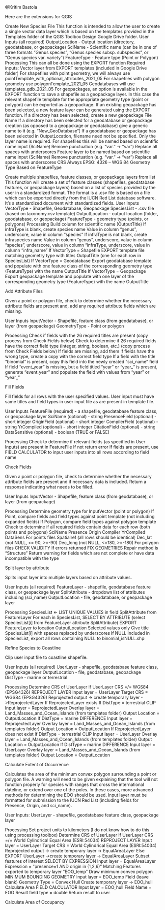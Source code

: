 @Kritim Bastola

Here are the extensions for QGIS

Create New Species File
This function is intended to allow the user to create a single vector data layer which is based on the templates provided in the Templates folder of the QGIS Toolbox Design Google Drive folder.
 User Inputs (all required)
OutputLocation - Output location (directory, geodatabase, or geopackage)
SciName - Scientific name (can be in one of three formats “Genus species”, “Genus species subsp. subspecies”, or “Genus species var. variety”)
FeatureType - Feature type (Point or Polygon)
Processing
This can all be done using the EXPORT function
Required inputs:
Vector layer from EXPORT templates (included in Google Drive folder)
For shapefiles with point geometry, we will always use pointTemplate_with_optional_attributes_2021_05
For shapefiles with polygon geometry use polygonTemplate_2021_05
Geodatabases will use templates_gdb_2021_05
For geopackages, an option is available in the EXPORT function to save a shapefile as a geopackage layer. In this case the relevant shapefile template for the appropriate geometry type (point or polygon) can be exported as a geopackage. If an existing geopackage has been selected, a new feature layer can be generated using the EXPORT function. If a directory has been selected, create a new geopackage
File Name
If a directory has been selected for a geodatabase or geopackage creation (as opposed to a geopackage or geodatabase) give a generic name to it (e.g. “New_GeoDatabase”)
If a geodatabase or geopackage has been selected in OutputLocation, filename need not be specified. Only the layer name is required.
For shapefiles this will be named based on scientific name input (SciName)
Remove punctuation (e.g. “var.” -> “var”)
Replace all spaces with underscores
Feature layer to be named based on scientific name input (SciName)
Remove punctuation (e.g. “var.” -> “var”)
Replace all spaces with underscores
CRS
Always EPSG: 4326 – WGS 84
Geometry Type
Based on FeatureType

Create multiple shapefiles, feature classes, or geopackage layers from list
This function will create a set of feature classes (shapefiles, geodatabase features, or geopackage layers) based on a list of species provided by the user in a standardized format. The format is a .csv file is based on a file which can be exported directly from the IUCN Red List database software. It’s a standardized document with standardized fields.
User Inputs
VectorType - Shapefile, Geodatabase, Geopackage
SpeciesList - .csv file (based on taxonomy.csv template)
OutputLocation - output location (folder, geodatabase, or geopackage)
FeatureType - geometry type (points, or polygons)
Processing
Build column for scientific name (OutputTitle)
If infraType is blank, create species name
Value in column “genus”, underscore, value in column “species”
If infraType is not blank, create infraspecies name
Value in column “genus”, underscore, value in column “species”, underscore, value in column “infraType, underscore, value in column “infra_name”
If VectorType = Shapefile
EXPORT template file matching geometry type with titles OutputTitle (one for each row in SpeciesList)
If VectorType = Geodatabase
Export geodatabase template and populate with one feature class of the corresponding geometry type (FeatureType) with the name OutputTitle
If VectorType = Geopackage
Export geopackage template and populate with one layer of the corresponding geometry type (FeatureType) with the name OutputTitle

Add Attribute Files

Given a point or polygon file, check to determine whether the necessary attribute fields are present and, add any required attribute fields which are missing.

User Inputs
InputVector - Shapefile, feature class (from geodatabase), or layer (from geopackage)
GeometryType - Point or polygon

Processing
Check if fields with the 26 required titles are present (copy process from Check Fields below)
Check to determine if 26 required fields have the correct field type (integer, string, boolean, etc.) (copy process from Check Fields below)
If fields are missing, add them
If fields have the wrong type, create a copy with the correct field type
If a field with the title “binomial” is present, copy this field into the newly created “sci_name” field
If field “event_year” is missing, but a field titled “year” or “year_” is present, generate “event_year” and populate the field with values from “year” or “year_”

Fill Fields

Fill fields for all rows with the user specified values. User input must have same titles and field types in user input file as are present in template file.

User Inputs
FeatureFile (required) - a shapefile, geodatabase feature class, or geopackage layer
SciName (optional) - string
PresenceField (optional) - short integer
OriginField (optional) - short integer
CompilerField (optional) - string
YrCompiled (optional) - short integer
CitationField (optional) - string
DataSensitive (optional) - boolean (TRUE or FALSE)

Processing
Check to determine if relevant fields (as specified in User Inputs) are present in FeatureFile
If not return error
If fields are present, use FIELD CALCULATOR to input user inputs into all rows according to field name


Check Fields

Given a point or polygon file, check to determine whether the necessary attribute fields are present and if necessary data is included. Return a response indicating what needs to be filled.

User Inputs
InputVector - Shapefile, feature class (from geodatabase), or layer (from geopackage)

Processing
Determine geometry type for InputVector (point or polygon)
If Point, compare fields and field types against point template (not including expanded fields)
If Polygon, compare field types against polygon template
Check to determine if all required fields contain data for each row (both points and polygons)
SciName
Presence
Origin
Compiler
YrCompiled
DataSens
For points files
Spatialref (all rows should be identical)
Dec_lat (not NULL, <= 90, >=-90)
Dec_long (not NULL, <=180, >=-180)
For polygon files
CHECK VALIDITY
If errors returned FIX GEOMETRIES
Repair method is “Structure”
Return warning for fields which are not complete or have data incompatible with the type

Split layer by attribute

Splits input layer into multiple layers based on attribute values.

User Inputs (all required)
FeatureLayer - shapefile, geodatabase feature class, or geopackage layer
SplitAttribute - dropdown list of attributes including (sci_name)
OutputLocation - file, geodatabase, or geopackage layer

Processing
SpeciesList <- LIST UNIQUE VALUES in field SplitAttribute from FeatureLayer
For each in SpeciesList, SELECT BY ATTRIBUTE (select SpeciesList[i] from FeatureLayer attribute SplitAttribute)
EXPORT FeatureLayer to location OutputLocation
Selected values only
Give title SpeciesList[i] with spaces replaced by underscores
If NULL included in SpeciesList, export all rows containing NULL to binomial_isNULL.shp

Refine Species to Coastline

Clip user input file to coastline shapefile.

User Inputs (all required)
UserLayer - shapefile, geodatabase feature class, geopackage layer
OutputLocation - file, geodatabase, geopackage
DistType - marine or terrestrial

Processing
Determine CRS of UserLayer
If UserLayer CRS =/= WGS84 (EPSG4326) REPROJECT LAYER
Input layer = UserLayer
Target CRS = WGS84 (EPSG4326)
Reprojected output -> create temporary layer ->ReprojectedLayer
If ReprojectedLayer exists
If DistType = terrestrial
CLIP
Input layer = ReprojectedLayer
Overlay layer = Land_Masses_and_Ocean_Islands (from templates folder)
Output Location = OutputLocation
If DistType = marine
DIFFERENCE
Input layer = ReprojectedLayer
Overlay layer = Land_Masses_and_Ocean_Islands (from templates folder)
Output Location = OutputLocation
If ReprojectedLayer does not exist
If DistType = terrestrial
CLIP
Input layer = UserLayer
Overlay layer = Land_Masses_and_Ocean_Islands (from templates folder)
Output Location = OutputLocation
If DistType = marine
DIFFERENCE
Input layer = UserLayer
Overlay layer = Land_Masses_and_Ocean_Islands (from templates folder)
Output Location = OutputLocation

Calculate Extent of Occurrence

Calculates the area of the minimum convex polygon surrounding a point or polygon file. A warning will need to be given explaining that the tool will not function properly for species with ranges that cross the international dateline, or extend over one of the poles. In these cases, more advanced methods for determining the EOO should be used. Input layer must be formatted for submission to the IUCN Red List (including fields for Presence, Origin, and sci_name).

User Inputs:
UserLayer - shapefile, geodatabase feature class, geopackage layer

Processing
Set project units to kilometers (I do not know how to do this using processing toolbox)
Determine CRS of UserLayer
If UserLayer CRS =/= World Cylindrical Equal Area (ESRI:54034) REPROJECT LAYER
Input layer = UserLayer
Target CRS = World Cylindrical Equal Area (ESRI:54034)
Reprojected output -> create temporary layer -> EqualAreaLayer
Else EXPORT UserLayer ->create temporary layer -> EqualAreaLayer
Subset features of interest
SELECT BY EXPRESSION
Input layer = EqualAreaLayer
Expression = “presence=1 AND origin in (1,2,6)”
Matching Features exported to temporary layer “EOO_temp”
Draw minimum convex polygon
MINIMUM BOUNDING GEOMETRY
Input layer = EOO_temp
Field (leave blank)
Geometry Type = Convex Hull
Create temporary layer -> EOO_hull
Calculate Area
FIELD CALCULATOR
Input layer = EOO_hull
Field Name = EOO
Result field type = double
Return result to user

Calculate Area of Occupancy

